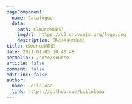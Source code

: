 ```yaml
---
pageComponent:
  name: Catalogue
  data:
    path: 《Source》笔记
    imgUrl: https://v3.cn.vuejs.org/logo.png
    description: 源码相关的笔记
title: 《Source》笔记
date: 2021-01-05 10:40:48
permalink: /note/source
article: false
comment: false
editLink: false
author:
  name: Leiloloaa
  link: https://github.com/Leiloloaa
---
```


